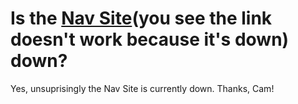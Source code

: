 
# Is the [Nav Site](http://navigation.airportediting.com)(you see the link doesn't work because it's down) down?


Yes, unsuprisingly the Nav Site is currently down. Thanks, Cam!
